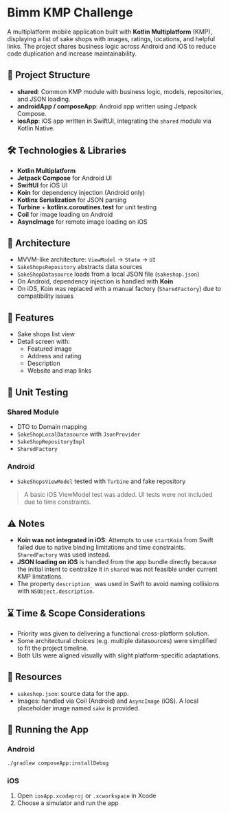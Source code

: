 
# Bimm KMP Challenge

A multiplatform mobile application built with **Kotlin Multiplatform** (KMP), displaying a list of sake shops with images, ratings, locations, and helpful links. The project shares business logic across Android and iOS to reduce code duplication and increase maintainability.

## 🧱 Project Structure

- **shared**: Common KMP module with business logic, models, repositories, and JSON loading.
- **androidApp / composeApp**: Android app written using Jetpack Compose.
- **iosApp**: iOS app written in SwiftUI, integrating the `shared` module via Kotlin Native.

## 🛠️ Technologies & Libraries

- **Kotlin Multiplatform**
- **Jetpack Compose** for Android UI
- **SwiftUI** for iOS UI
- **Koin** for dependency injection (Android only)
- **Kotlinx Serialization** for JSON parsing
- **Turbine** + **kotlinx.coroutines.test** for unit testing
- **Coil** for image loading on Android
- **AsyncImage** for remote image loading on iOS

## 🔄 Architecture

- MVVM-like architecture: `ViewModel` → `State` → `UI`
- `SakeShopsRepository` abstracts data sources
- `SakeShopDatasource` loads from a local JSON file (`sakeshop.json`)
- On Android, dependency injection is handled with **Koin**
- On iOS, Koin was replaced with a manual factory (`SharedFactory`) due to compatibility issues

## 📱 Features

- Sake shops list view
- Detail screen with:
  - Featured image
  - Address and rating
  - Description
  - Website and map links

## 🧪 Unit Testing

### Shared Module

- DTO to Domain mapping
- `SakeShopLocalDatasource` with `JsonProvider`
- `SakeShopRepositoryImpl`
- `SharedFactory`

### Android

- `SakeShopsViewModel` tested with `Turbine` and fake repository

> A basic iOS ViewModel test was added. UI tests were not included due to time constraints.

## ⚠️ Notes

- **Koin was not integrated in iOS**: Attempts to use `startKoin` from Swift failed due to native binding limitations and time constraints. `SharedFactory` was used instead.
- **JSON loading on iOS** is handled from the app bundle directly because the initial intent to centralize it in `shared` was not feasible under current KMP limitations.
- The property `description_` was used in Swift to avoid naming collisions with `NSObject.description`.

## ⌛ Time & Scope Considerations

- Priority was given to delivering a functional cross-platform solution.
- Some architectural choices (e.g. multiple datasources) were simplified to fit the project timeline.
- Both UIs were aligned visually with slight platform-specific adaptations.

## 📂 Resources

- `sakeshop.json`: source data for the app.
- Images: handled via Coil (Android) and `AsyncImage` (iOS). A local placeholder image named `sake` is provided.

## 🚀 Running the App

### Android

```bash
./gradlew composeApp:installDebug
```

### iOS

1. Open `iosApp.xcodeproj` or `.xcworkspace` in Xcode
2. Choose a simulator and run the app
